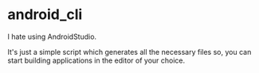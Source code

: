 # android_cli
I hate using AndroidStudio.

It's just a simple script which generates all the necessary files so, you can start building applications in the editor of your choice.
